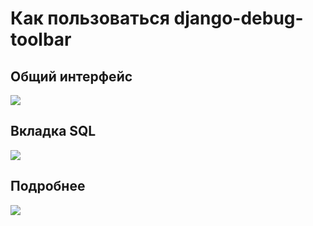 # Как пользоваться django-debug-toolbar

## Общий интерфейс

![](https://dvmn.org/filer/canonical/1570034094/360/)

## Вкладка SQL

![](https://dvmn.org/filer/canonical/1570036524/363/)

## Подробнее

![](https://dvmn.org/filer/canonical/1570036523/362/)
